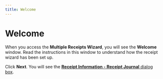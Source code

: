 ```yaml
---
title: Welcome
---
```


# Welcome


When you access the **Multiple Receipts Wizard**, you will see the **Welcome** window. Read the instructions in this window to understand how the receipt wizard has been set up.


Click **Next**. You will see the [**Receipt Information - Receipt Journal** dialog box]({{site.acc_baseurl}}/customer-receipts-and-refunds/multiple-receipts/wizard/receipt_information_receipt_journal.html).
